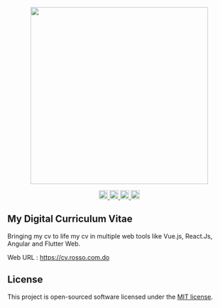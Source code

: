 <p align="center">
  <a href="https://cv.rosso.com.do" target="_blank">
    <img src="https://cv.rosso.com.do/img/cover.png" width="400">
  </a>
</p>
<p align="center">
  <a href="https://cv.rosso.com.do/vue#/">
    <img src="https://cv.rosso.com.do/img/vue.png" alt="Vue CV" width="20">
  </a>
  <a href="https://cv.rosso.com.do/react#/">
    <img src="https://cv.rosso.com.do/img/react-icon.png" alt="Vue CV" width="20">
  </a>
  <a href="https://cv.rosso.com.do/vue#/">
    <img src="https://cv.rosso.com.do/img/shield-large.svg" alt="Vue CV" width="20">
  </a>
  <a href="https://cv.rosso.com.do/vue#/">
    <img src="https://cv.rosso.com.do/img/flutter.svg" alt="Vue CV" width="20">
  </a>
</p>

## My Digital Curriculum Vitae

Bringing my cv to life my cv in multiple web tools like Vue.js, React.Js, Angular and Flutter Web.

Web URL : https://cv.rosso.com.do

## License

This project is open-sourced software licensed under the [MIT license](https://opensource.org/licenses/MIT).
